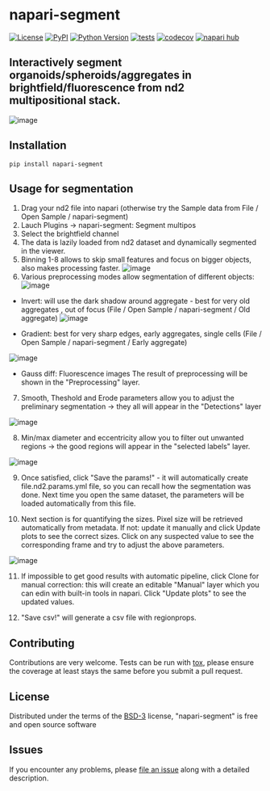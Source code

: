 # napari-segment

[![License](https://img.shields.io/pypi/l/napari-segment.svg?color=green)](https://github.com/aaristov/napari-segment/raw/main/LICENSE)
[![PyPI](https://img.shields.io/pypi/v/napari-segment.svg?color=green)](https://pypi.org/project/napari-segment)
[![Python Version](https://img.shields.io/pypi/pyversions/napari-segment.svg?color=green)](https://python.org)
[![tests](https://github.com/aaristov/napari-segment/workflows/tests/badge.svg)](https://github.com/aaristov/napari-segment/actions)
[![codecov](https://codecov.io/gh/aaristov/napari-segment/branch/main/graph/badge.svg)](https://codecov.io/gh/aaristov/napari-segment)
[![napari hub](https://img.shields.io/endpoint?url=https://api.napari-hub.org/shields/napari-segment)](https://napari-hub.org/plugins/napari-segment)

Interactively segment organoids/spheroids/aggregates in brightfield/fluorescence from nd2 multipositional stack.
----------------------------------

![image](https://user-images.githubusercontent.com/11408456/201700306-c92c175f-6266-424e-8510-c293ebc28d59.png)


## Installation

```pip install napari-segment```

## Usage for segmentation

1. Drag your nd2 file into napari (otherwise try the Sample data from File / Open Sample / napari-segment)
2. Lauch Plugins -> napari-segment: Segment multipos
3. Select the brightfield channel
4. The data is lazily loaded from nd2 dataset and dynamically segmented in the viewer.
5. Binning 1-8 allows to skip small features and focus on bigger objects, also makes processing faster.
![image](https://user-images.githubusercontent.com/11408456/201701163-70c4af51-8a3a-42a0-adb9-32f0114eb49d.png)
6. Various preprocessing modes allow segmentation of different objects:
![image](https://user-images.githubusercontent.com/11408456/201701809-f16a23ea-d14a-4b38-8b8c-08a113416509.png)

  - Invert: will use the dark shadow around aggregate - best for very old aggregates , out of focus (File / Open Sample / napari-segment / Old aggregate) ![image](https://user-images.githubusercontent.com/11408456/201701950-efd86fae-d85b-471c-bb44-a0e328e26adc.png)

  - Gradient: best for very sharp edges, early aggregates, single cells (File / Open Sample / napari-segment / Early aggregate) 
  
  ![image](https://user-images.githubusercontent.com/11408456/201705697-5d0d0643-44b6-4cb9-9208-4a29dd899d8c.png)
  
  
  - Gauss diff: Fluorescence images
  The result of preprocessing will be shown in the "Preprocessing" layer.
7. Smooth, Theshold and Erode parameters allow you to adjust the preliminary segmentation -> they all will appear in the "Detections" layer 

  ![image](https://user-images.githubusercontent.com/11408456/201703675-cff6bac1-bb2a-4d45-963f-6e6d00309c77.png)

8. Min/max diameter and eccentricity allow you to filter out unwanted regions -> the good regions will appear in the "selected labels" layer.

![image](https://user-images.githubusercontent.com/11408456/201703754-2c83a8d6-70c2-444a-8e30-54a39c901cd0.png)

9. Once satisfied, click "Save the params!" - it will automatically create file.nd2.params.yml file, so you can recall how the segmentation was done. Next time you open the same dataset, the parameters will be loaded automatically from this file. 

10. Next section is for quantifying the sizes. Pixel size will be retrieved automatically from metadata. If not: update it manually and click Update plots to see the correct sizes. Click on any suspected value to see the corresponding frame and try to adjust the above parameters. 

![image](https://user-images.githubusercontent.com/11408456/201704881-b2303b9a-50c6-49c7-80ff-a6099cc2a151.png)

11. If impossible to get good results with automatic pipeline, click Clone for manual correction: this will create an editable "Manual" layer which you can edin with built-in tools in napari. Click "Update plots" to see the updated values. 

12. "Save csv!" will generate a csv file with regionprops. 


## Contributing

Contributions are very welcome. Tests can be run with [tox], please ensure
the coverage at least stays the same before you submit a pull request.

## License

Distributed under the terms of the [BSD-3] license,
"napari-segment" is free and open source software

## Issues

If you encounter any problems, please [file an issue] along with a detailed description.

[napari]: https://github.com/napari/napari
[Cookiecutter]: https://github.com/audreyr/cookiecutter
[@napari]: https://github.com/napari
[MIT]: http://opensource.org/licenses/MIT
[BSD-3]: http://opensource.org/licenses/BSD-3-Clause
[GNU GPL v3.0]: http://www.gnu.org/licenses/gpl-3.0.txt
[GNU LGPL v3.0]: http://www.gnu.org/licenses/lgpl-3.0.txt
[Apache Software License 2.0]: http://www.apache.org/licenses/LICENSE-2.0
[Mozilla Public License 2.0]: https://www.mozilla.org/media/MPL/2.0/index.txt
[cookiecutter-napari-plugin]: https://github.com/napari/cookiecutter-napari-plugin

[file an issue]: https://github.com/aaristov/napari-segment/issues

[napari]: https://github.com/napari/napari
[tox]: https://tox.readthedocs.io/en/latest/
[pip]: https://pypi.org/project/pip/
[PyPI]: https://pypi.org/
